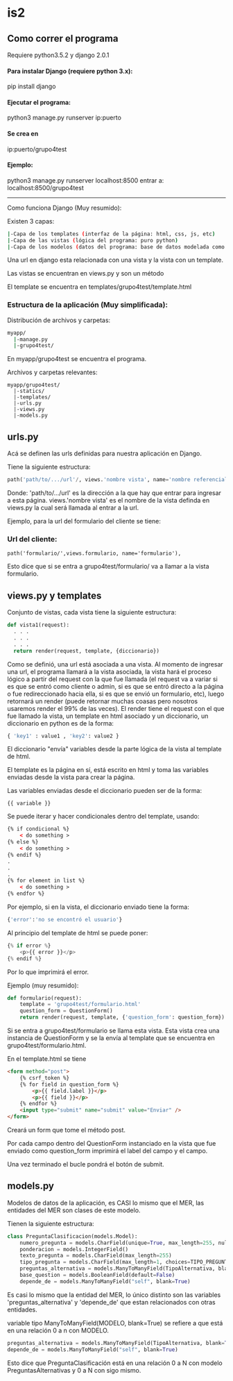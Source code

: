 # is2

## Como correr el programa

Requiere python3.5.2 y django 2.0.1

#### Para instalar Django (requiere python 3.x): 
pip install django

#### Ejecutar el programa:
python3 manage.py runserver ip:puerto

#### Se crea en 
ip:puerto/grupo4test

#### Ejemplo: 
python3 manage.py runserver localhost:8500
entrar a: localhost:8500/grupo4test

*********************

Como funciona Django (Muy resumido):

Existen 3 capas:

``` bash
|-Capa de los templates (interfaz de la página: html, css, js, etc)
|-Capa de las vistas (lógica del programa: puro python)
|-Capa de los modelos (datos del programa: base de datos modelada como objetos)
``` 

Una url en django esta relacionada con una vista y la vista con un template.

Las vistas se encuentran en views.py y son un método

El template se encuentra en templates/grupo4test/template.html

### Estructura de la aplicación (Muy simplificada):

Distribución de archivos y carpetas:

``` bash
myapp/
  |-manage.py
  |-grupo4test/
```
 
En myapp/grupo4test se encuentra el programa.

Archivos y carpetas relevantes:
```
myapp/grupo4test/
  |-statics/ 
  |-templates/
  |-urls.py  
  |-views.py  
  |-models.py
```
 
## urls.py
Acá se definen las urls definidas para nuestra aplicación en Django.

Tiene la siguiente estructura:
``` python
path('path/to/.../url'/, views.'nombre vista', name='nombre referencial'),
```
Donde:
'path/to/.../url' es la dirección a la que hay que entrar para ingresar a esta página.
views.'nombre vista' es el nombre de la vista definda en views.py la cual será llamada al entrar a la url.

Ejemplo, para la url del formulario del cliente se tiene:

### Url del cliente:
    path('formulario/',views.formulario, name='formulario'),

Esto dice que si se entra a grupo4test/formulario/ va a llamar a la vista formulario.

## views.py y templates
Conjunto de vistas, cada vista tiene la siguiente estructura:

``` python
def vista1(request):
  . . .
  . . .
  . . .
  return render(request, template, {diccionario})
```

Como se definió, una url está asociada a una vista. Al momento de ingresar una url, 
el programa llamará a la vista asociada, la vista hará el proceso lógico a partir del request con la que fue llamada (el request va a variar si es que se entró como cliente o admin, si es que se entró directo a la página o fue redireccionado hacia ella, si es que se envió un formulario, etc), luego retornará un render (puede retornar muchas coasas pero nosotros usaremos render el 99% de las veces). El render tiene el request con el que fue llamado la vista, un template en html asociado y un diccionario, un diccionario en python es de la forma: 
```python
{ 'key1' : value1 , 'key2': value2 }
```
El diccionario "envía" variables desde la parte lógica de la vista al template de html.

El template es la página en sí, está escrito en html y toma las variables enviadas desde la vista para crear la página.

Las variables enviadas desde el diccionario pueden ser de la forma: 
```
{{ variable }} 
```
Se puede iterar y hacer condicionales dentro del template, usando:
```html
{% if condicional %}
	< do something > 
{% else %}
	< do something >
{% endif %}
. 
. 
.
{% for element in list %}
	< do something >
{% endfor %}
```
Por ejemplo, si en la vista, el diccionario enviado tiene la forma: 
```python
{'error':'no se encontró el usuario'}
```
Al principio del template de html se puede poner:
```python
{% if error %}
	<p>{{ error }}</p>
{% endif %}
```
Por lo que imprimirá el error.

Ejemplo (muy resumido):

```python
def formulario(request):
	template = 'grupo4test/formulario.html'
	question_form = QuestionForm()
	return render(request, template, {'question_form': question_form})
```

Si se entra a grupo4test/formulario se llama esta vista.
Esta vista crea una instancia de QuestionForm y se la envía al template que se encuentra en grupo4test/formulario.html.

En el template.html se tiene 

```html
<form method="post">
	{% csrf_token %}
	{% for field in question_form %}
		<p>{{ field.label }}</p>
		<p>{{ field }}</p>
	{% endfor %}
	<input type="submit" name="submit" value="Enviar" />
</form>
```

Creará un form que tome el método post.

Por cada campo dentro del QuestionForm instanciado en la vista que fue enviado como question_form imprimirá el label del campo y el campo.

Una vez terminado el bucle pondrá el botón de submit.

## models.py

Modelos de datos de la aplicación, es CASI lo mismo que el MER, las entidades del MER son clases de este modelo.

Tienen la siguiente estructura:

``` python
class PreguntaClasificacion(models.Model):
	numero_pregunta = models.CharField(unique=True, max_length=255, null=True, blank=True)
	ponderacion = models.IntegerField()
	texto_pregunta = models.CharField(max_length=255)
	tipo_pregunta = models.CharField(max_length=1, choices=TIPO_PREGUNTA, blank=True, default='a', null=True)
	preguntas_alternativa = models.ManyToManyField(TipoAlternativa, blank=True)
	base_question = models.BooleanField(default=False)
	depende_de = models.ManyToManyField("self", blank=True)

```

Es casi lo mismo que la entidad del MER, lo único distinto son las variables 'preguntas_alternativa' y 'depende_de' que estan relacionados con otras entidades.

variable tipo ManyToManyField(MODELO, blank=True) se refiere a que está en una relación 0 a n con MODELO.
``` python
preguntas_alternativa = models.ManyToManyField(TipoAlternativa, blank=True)
depende_de = models.ManyToManyField("self", blank=True)
```
Esto dice que PreguntaClasificación está en una relación 0 a N con modelo PreguntasAlternativas y 0 a N con sigo mismo.

